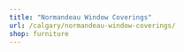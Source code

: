 ```yaml
---
title: "Normandeau Window Coverings"
url: /calgary/normandeau-window-coverings/
shop: furniture
---
```

